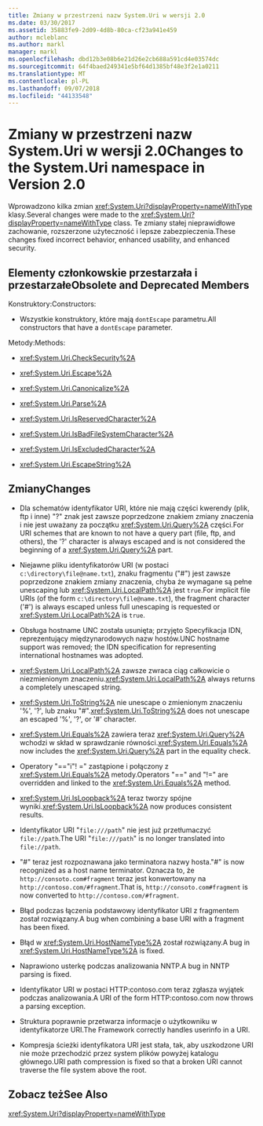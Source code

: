 ```yaml
---
title: Zmiany w przestrzeni nazw System.Uri w wersji 2.0
ms.date: 03/30/2017
ms.assetid: 35883fe9-2d09-4d8b-80ca-cf23a941e459
author: mcleblanc
ms.author: markl
manager: markl
ms.openlocfilehash: dbd12b3e08b6e21d26e2cb688a591cd4e03574dc
ms.sourcegitcommit: 64f4baed249341e5bf64d1385bf48e3f2e1a0211
ms.translationtype: MT
ms.contentlocale: pl-PL
ms.lasthandoff: 09/07/2018
ms.locfileid: "44133548"
---
```

# <a name="changes-to-the-systemuri-namespace-in-version-20"></a><span data-ttu-id="23901-102">Zmiany w przestrzeni nazw System.Uri w wersji 2.0</span><span class="sxs-lookup"><span data-stu-id="23901-102">Changes to the System.Uri namespace in Version 2.0</span></span>
<span data-ttu-id="23901-103">Wprowadzono kilka zmian <xref:System.Uri?displayProperty=nameWithType> klasy.</span><span class="sxs-lookup"><span data-stu-id="23901-103">Several changes were made to the <xref:System.Uri?displayProperty=nameWithType> class.</span></span> <span data-ttu-id="23901-104">Te zmiany stałej nieprawidłowe zachowanie, rozszerzone użyteczność i lepsze zabezpieczenia.</span><span class="sxs-lookup"><span data-stu-id="23901-104">These changes fixed incorrect behavior, enhanced usability, and enhanced security.</span></span>  
  
## <a name="obsolete-and-deprecated-members"></a><span data-ttu-id="23901-105">Elementy członkowskie przestarzała i przestarzałe</span><span class="sxs-lookup"><span data-stu-id="23901-105">Obsolete and Deprecated Members</span></span>  
 <span data-ttu-id="23901-106">Konstruktory:</span><span class="sxs-lookup"><span data-stu-id="23901-106">Constructors:</span></span>  
  
-   <span data-ttu-id="23901-107">Wszystkie konstruktory, które mają `dontEscape` parametru.</span><span class="sxs-lookup"><span data-stu-id="23901-107">All constructors that have a `dontEscape` parameter.</span></span>  
  
 <span data-ttu-id="23901-108">Metody:</span><span class="sxs-lookup"><span data-stu-id="23901-108">Methods:</span></span>  
  
-   <xref:System.Uri.CheckSecurity%2A>  
  
-   <xref:System.Uri.Escape%2A>  
  
-   <xref:System.Uri.Canonicalize%2A>  
  
-   <xref:System.Uri.Parse%2A>  
  
-   <xref:System.Uri.IsReservedCharacter%2A>  
  
-   <xref:System.Uri.IsBadFileSystemCharacter%2A>  
  
-   <xref:System.Uri.IsExcludedCharacter%2A>  
  
-   <xref:System.Uri.EscapeString%2A>  
  
## <a name="changes"></a><span data-ttu-id="23901-109">Zmiany</span><span class="sxs-lookup"><span data-stu-id="23901-109">Changes</span></span>  
  
-   <span data-ttu-id="23901-110">Dla schematów identyfikator URI, które nie mają części kwerendy (plik, ftp i inne) "?" znak jest zawsze poprzedzone znakiem zmiany znaczenia i nie jest uważany za początku <xref:System.Uri.Query%2A> części.</span><span class="sxs-lookup"><span data-stu-id="23901-110">For URI schemes that are known to not have a query part (file, ftp, and others), the '?' character is always escaped and is not considered the beginning of a <xref:System.Uri.Query%2A> part.</span></span>  
  
-   <span data-ttu-id="23901-111">Niejawne pliku identyfikatorów URI (w postaci `c:\directory\file@name.txt`), znaku fragmentu ("#") jest zawsze poprzedzone znakiem zmiany znaczenia, chyba że wymagane są pełne unescaping lub <xref:System.Uri.LocalPath%2A> jest `true`.</span><span class="sxs-lookup"><span data-stu-id="23901-111">For implicit file URIs (of the form `c:\directory\file@name.txt`), the fragment character ('#') is always escaped unless full unescaping is requested or <xref:System.Uri.LocalPath%2A> is `true`.</span></span>  
  
-   <span data-ttu-id="23901-112">Obsługa hostname UNC została usunięta; przyjęto Specyfikacja IDN, reprezentujący międzynarodowych nazw hostów.</span><span class="sxs-lookup"><span data-stu-id="23901-112">UNC hostname support was removed; the IDN specification for representing international hostnames was adopted.</span></span>  
  
-   <span data-ttu-id="23901-113"><xref:System.Uri.LocalPath%2A> zawsze zwraca ciąg całkowicie o niezmienionym znaczeniu.</span><span class="sxs-lookup"><span data-stu-id="23901-113"><xref:System.Uri.LocalPath%2A> always returns a completely unescaped string.</span></span>  
  
-   <span data-ttu-id="23901-114"><xref:System.Uri.ToString%2A> nie unescape o zmienionym znaczeniu '%', '?', lub znaku "#".</span><span class="sxs-lookup"><span data-stu-id="23901-114"><xref:System.Uri.ToString%2A> does not unescape an escaped '%', '?', or '#' character.</span></span>  
  
-   <span data-ttu-id="23901-115"><xref:System.Uri.Equals%2A> zawiera teraz <xref:System.Uri.Query%2A> wchodzi w skład w sprawdzanie równości.</span><span class="sxs-lookup"><span data-stu-id="23901-115"><xref:System.Uri.Equals%2A> now includes the <xref:System.Uri.Query%2A> part in the equality check.</span></span>  
  
-   <span data-ttu-id="23901-116">Operatory "=="i"! =" zastąpione i połączony z <xref:System.Uri.Equals%2A> metody.</span><span class="sxs-lookup"><span data-stu-id="23901-116">Operators "==" and "!=" are overridden and linked to the <xref:System.Uri.Equals%2A> method.</span></span>  
  
-   <span data-ttu-id="23901-117"><xref:System.Uri.IsLoopback%2A> teraz tworzy spójne wyniki.</span><span class="sxs-lookup"><span data-stu-id="23901-117"><xref:System.Uri.IsLoopback%2A> now produces consistent results.</span></span>  
  
-   <span data-ttu-id="23901-118">Identyfikator URI "`file:///path`" nie jest już przetłumaczyć `file://path`.</span><span class="sxs-lookup"><span data-stu-id="23901-118">The URI "`file:///path`" is no longer translated into `file://path`.</span></span>  
  
-   <span data-ttu-id="23901-119">"#" teraz jest rozpoznawana jako terminatora nazwy hosta.</span><span class="sxs-lookup"><span data-stu-id="23901-119">"#" is now recognized as a host name terminator.</span></span> <span data-ttu-id="23901-120">Oznacza to, że `http://consoto.com#fragment` teraz jest konwertowany na `http://contoso.com/#fragment`.</span><span class="sxs-lookup"><span data-stu-id="23901-120">That is, `http://consoto.com#fragment` is now converted to `http://contoso.com/#fragment`.</span></span>  
  
-   <span data-ttu-id="23901-121">Błąd podczas łączenia podstawowy identyfikator URI z fragmentem został rozwiązany.</span><span class="sxs-lookup"><span data-stu-id="23901-121">A bug when combining a base URI with a fragment has been fixed.</span></span>  
  
-   <span data-ttu-id="23901-122">Błąd w <xref:System.Uri.HostNameType%2A> został rozwiązany.</span><span class="sxs-lookup"><span data-stu-id="23901-122">A bug in <xref:System.Uri.HostNameType%2A> is fixed.</span></span>  
  
-   <span data-ttu-id="23901-123">Naprawiono usterkę podczas analizowania NNTP.</span><span class="sxs-lookup"><span data-stu-id="23901-123">A bug in NNTP parsing is fixed.</span></span>  
  
-   <span data-ttu-id="23901-124">Identyfikator URI w postaci HTTP:contoso.com teraz zgłasza wyjątek podczas analizowania.</span><span class="sxs-lookup"><span data-stu-id="23901-124">A URI of the form HTTP:contoso.com now throws a parsing exception.</span></span>  
  
-   <span data-ttu-id="23901-125">Struktura poprawnie przetwarza informacje o użytkowniku w identyfikatorze URI.</span><span class="sxs-lookup"><span data-stu-id="23901-125">The Framework correctly handles userinfo in a URI.</span></span>  
  
-   <span data-ttu-id="23901-126">Kompresja ścieżki identyfikatora URI jest stała, tak, aby uszkodzone URI nie może przechodzić przez system plików powyżej katalogu głównego.</span><span class="sxs-lookup"><span data-stu-id="23901-126">URI path compression is fixed so that a broken URI cannot traverse the file system above the root.</span></span>  
  
## <a name="see-also"></a><span data-ttu-id="23901-127">Zobacz też</span><span class="sxs-lookup"><span data-stu-id="23901-127">See Also</span></span>  
 <xref:System.Uri?displayProperty=nameWithType>
